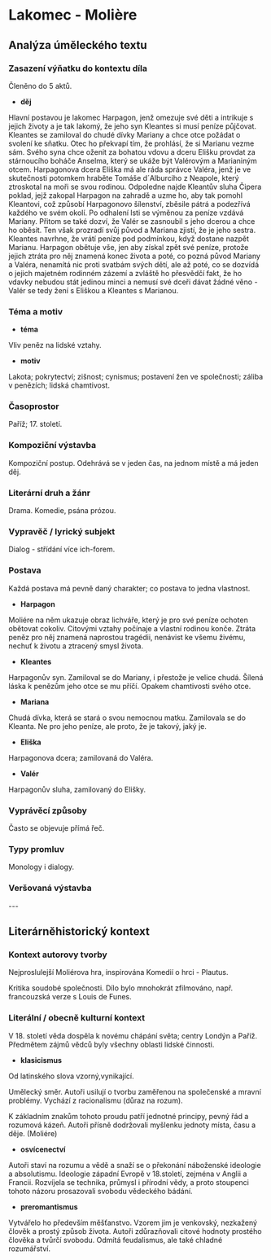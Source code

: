 # Lakomec - Molière

## Analýza úměleckého textu

### Zasazení výňatku do kontextu díla

Členěno do 5 aktů.

- **děj**

Hlavní postavou je lakomec Harpagon, jenž omezuje své děti a intrikuje s jejich životy a je tak lakomý, že jeho syn Kleantes si musí peníze půjčovat. Kleantes se zamiloval do chudé dívky Mariany a chce otce požádat o svolení ke sňatku. Otec ho překvapí tím, že prohlásí, že si Marianu vezme sám. Svého syna chce oženit za bohatou vdovu a dceru Elišku provdat za stárnoucího boháče Anselma, který se ukáže být Valérovým a Marianiným otcem. Harpagonova dcera Eliška má ale ráda správce Valéra, jenž je ve skutečnosti potomkem hraběte Tomáše d´Alburciho z Neapole, který ztroskotal na moři se svou rodinou. Odpoledne najde Kleantův sluha Čipera poklad, jejž zakopal Harpagon na zahradě a uzme ho, aby tak pomohl Kleantovi, což způsobí Harpagonovo šílenství, zběsile pátrá a podezřívá každého ve svém okolí. Po odhalení lsti se výměnou za peníze vzdává Mariany. Přitom se také dozví, že Valér se zasnoubil s jeho dcerou a chce ho oběsit. Ten však prozradí svůj původ a Mariana zjistí, že je jeho sestra. Kleantes navrhne, že vrátí peníze pod podmínkou, když dostane nazpět Marianu. Harpagon obětuje vše, jen aby získal zpět své peníze, protože jejich ztráta pro něj znamená konec života a poté, co pozná původ Mariany a Valéra, nenamítá nic proti svatbám svých dětí, ale až poté, co se dozvídá o jejich majetném rodinném zázemí a zvláště ho přesvědčí fakt, že ho vdavky nebudou stát jedinou minci a nemusí své dceři dávat žádné věno - Valér se tedy žení s Eliškou a Kleantes s Marianou. 

### Téma a motiv

- **téma**

Vliv peněz na lidské vztahy.

- **motiv**

Lakota; pokrytectví; zišnost; cynismus; postavení žen ve společnosti; záliba v penězích; lidská chamtivost.

### Časoprostor

Paříž; 17. století.

### Kompoziční výstavba

Kompoziční postup. Odehrává se v jeden čas, na jednom místě a má jeden děj.

### Literární druh a žánr

Drama. Komedie, psána prózou.

### Vypravěč / lyrický subjekt

Dialog - střídání více ich-forem.

### Postava

Každá postava má pevně daný charakter; co postava to jedna vlastnost.

- **Harpagon**

Moliére na něm ukazuje obraz lichváře, který je pro své peníze ochoten obětovat cokoliv. Citovými vztahy počínaje a vlastní rodinou konče. Ztráta peněz pro něj znamená naprostou tragédii, nenávist ke všemu živému, nechuť k životu a ztracený smysl života.

- **Kleantes**

Harpagonův syn. Zamiloval se do Mariany, i přestože je velice chudá. Šílená láska k penězům jeho otce se mu příčí. Opakem chamtivosti svého otce.

- **Mariana**

Chudá dívka, která se stará o svou nemocnou matku. Zamilovala se do Kleanta. Ne pro jeho peníze, ale proto, že je takový, jaký je. 

- **Eliška**

Harpagonova dcera; zamilovaná do Valéra.

- **Valér**

Harpagonův sluha, zamilovaný do Elišky. 

### Vyprávěcí způsoby

Často se objevuje přímá řeč.

### Typy promluv

Monology i dialogy.

### Veršovaná výstavba

\-\-\-

## Literárněhistorický kontext

### Kontext autorovy tvorby

Nejproslulejší Moliérova hra, inspirována Komedií o hrci - Plautus.

Kritika soudobé společnosti. Dílo bylo mnohokrát zfilmováno, např. francouzská verze s Louis de Funes.

### Literální / obecně kulturní kontext

V 18. století věda dospěla k novému chápání světa; centry Londýn a Paříž. Předmětem zájmů vědců byly všechny oblasti lidské činnosti.

- **klasicismus**

Od latinského slova vzorný,vynikající.

Umělecký směr. Autoři usilují o tvorbu zaměřenou na společenské a mravní problémy. Vychází z racionalismu (důraz na rozum).

K základním znakům tohoto proudu patří jednotné principy, pevný řád a rozumová kázeň. Autoři přísně dodržovali myšlenku jednoty místa, času a děje. (Moliére)

- **osvícenectví**

Autoři staví na rozumu a vědě a snaží se o překonání náboženské ideologie a absolutismu. Ideologie západní Evropě v 18.století, zejména v Anglii a Francii. Rozvíjela se technika, průmysl i přírodní vědy, a proto stoupenci tohoto názoru prosazovali svobodu vědeckého bádání. 

- **preromantismus**

Vytvářelo ho především měšťanstvo. Vzorem jim je venkovský, nezkažený člověk a prostý způsob života. Autoři zdůrazňovali citové hodnoty prostého člověka a tvůrčí svobodu. Odmítá feudalismus, ale také chladné rozumářství.
